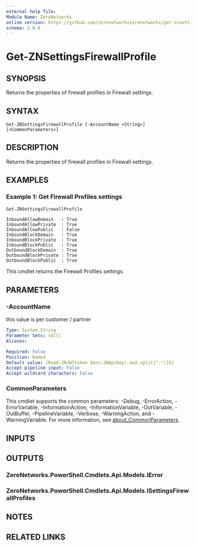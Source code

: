 ```yaml
---
external help file:
Module Name: ZeroNetworks
online version: https://github.com/zeronetworkszeronetworks/get-znsettingsfirewallprofile
schema: 2.0.0
---
```


# Get-ZNSettingsFirewallProfile

## SYNOPSIS
Returns the properties of firewall profiles in Firewall settings.

## SYNTAX

```
Get-ZNSettingsFirewallProfile [-AccountName <String>] [<CommonParameters>]
```

## DESCRIPTION
Returns the properties of firewall profiles in Firewall settings.

## EXAMPLES

### Example 1: Get Firewall Profiles settings
```powershell
Get-ZNSettingsFirewallProfile    
```

```output
InboundAllowDomain   : True
InboundAllowPrivate  : True
InboundAllowPublic   : False
InboundBlockDomain   : True
InboundBlockPrivate  : True
InboundBlockPublic   : True
OutboundBlockDomain  : True
OutboundBlockPrivate : True
OutboundBlockPublic  : True
```

This cmdlet returns the Firewall Profiles settings.

## PARAMETERS

### -AccountName
this value is per customer / partner

```yaml
Type: System.String
Parameter Sets: (All)
Aliases:

Required: False
Position: Named
Default value: (Read-ZNJWTtoken $env:ZNApiKey).aud.split(".")[0]
Accept pipeline input: False
Accept wildcard characters: False
```

### CommonParameters
This cmdlet supports the common parameters: -Debug, -ErrorAction, -ErrorVariable, -InformationAction, -InformationVariable, -OutVariable, -OutBuffer, -PipelineVariable, -Verbose, -WarningAction, and -WarningVariable. For more information, see [about_CommonParameters](http://go.microsoft.com/fwlink/?LinkID=113216).

## INPUTS

## OUTPUTS

### ZeroNetworks.PowerShell.Cmdlets.Api.Models.IError

### ZeroNetworks.PowerShell.Cmdlets.Api.Models.ISettingsFirewallProfiles

## NOTES

## RELATED LINKS

